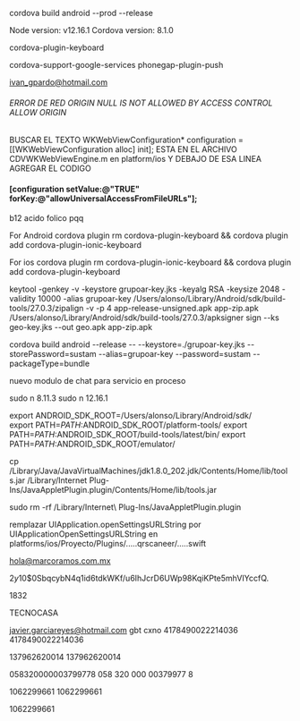 cordova build android --prod --release

Node version: v12.16.1
Cordova version: 8.1.0
<engine name="browser" spec="^5.0.4" />
<engine name="android" spec="^8.1.0" />

cordova-plugin-keyboard

cordova-support-google-services
phonegap-plugin-push

ivan_gpardo@hotmail.com

###### ERROR DE RED ORIGIN NULL IS NOT ALLOWED BY ACCESS CONTROL ALLOW ORIGIN
BUSCAR EL TEXTO WKWebViewConfiguration* configuration = [[WKWebViewConfiguration alloc] init];
ESTA EN EL ARCHIVO CDVWKWebViewEngine.m en platform/ios
Y DEBAJO DE ESA LINEA AGREGAR EL CODIGO
#### [configuration setValue:@"TRUE" forKey:@"allowUniversalAccessFromFileURLs"];

b12 acido folico
pqq

For Android 
cordova plugin rm cordova-plugin-keyboard && cordova plugin add cordova-plugin-ionic-keyboard

For ios
cordova plugin rm cordova-plugin-ionic-keyboard && cordova plugin add cordova-plugin-keyboard


keytool -genkey -v -keystore grupoar-key.jks -keyalg RSA -keysize 2048 -validity 10000 -alias grupoar-key
 /Users/alonso/Library/Android/sdk/build-tools/27.0.3/zipalign -v -p 4 app-release-unsigned.apk app-zip.apk
 /Users/alonso/Library/Android/sdk/build-tools/27.0.3/apksigner sign --ks geo-key.jks --out geo.apk app-zip.apk

cordova build android --release -- --keystore=./grupoar-key.jks --storePassword=sustam --alias=grupoar-key --password=sustam --packageType=bundle

nuevo modulo de chat para servicio en proceso

sudo n 8.11.3
sudo n 12.16.1

export ANDROID_SDK_ROOT=/Users/alonso/Library/Android/sdk/  
export PATH=$PATH:$ANDROID_SDK_ROOT/platform-tools/
export PATH=$PATH:$ANDROID_SDK_ROOT/build-tools/latest/bin/
export PATH=$PATH:$ANDROID_SDK_ROOT/emulator/

cp /Library/Java/JavaVirtualMachines/jdk1.8.0_202.jdk/Contents/Home/lib/tools.jar /Library/Internet Plug-Ins/JavaAppletPlugin.plugin/Contents/Home/lib/tools.jar

sudo rm -rf /Library/Internet\ Plug-Ins/JavaAppletPlugin.plugin

remplazar UIApplication.openSettingsURLString por UIApplicationOpenSettingsURLString 
en platforms/ios/Proyecto/Plugins/.....qrscaneer/.....swift

hola@marcoramos.com.mx


$2y$10$0SbqcybN4q1id6tdkWKf/u6IhJcrD6UWp98KqiKPte5mhVIYccfQ.

1832

TECNOCASA

javier.garciareyes@hotmail.com
  gbt cxno 
4178490022214036
4178490022214036


137962620014
137962620014


058320000003799778
058 320 000 00379977 8

1062299661
1062299661

1062299661


